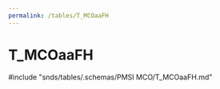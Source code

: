 ```yaml
---
permalink: /tables/T_MCOaaFH
---
```

# T\_MCOaaFH
<!-- SPDX-License-Identifier: MPL-2.0 -->

<!-- ATTENTION : Ne pas supprimer ou modifier la ligne ci-dessous -->
#include "snds/tables/.schemas/PMSI MCO/T_MCOaaFH.md"
<!-- ATTENTION : Ne pas supprimer ou modifier la ligne ci-dessus -->
